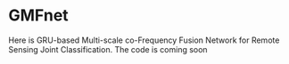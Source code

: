 # GMFnet
Here is GRU-based Multi-scale co-Frequency Fusion Network for Remote Sensing Joint Classification. The code is coming soon
